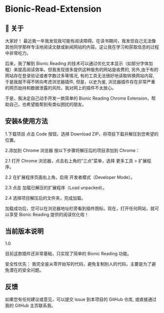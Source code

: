 
# Bionic-Read-Extension


## 🚀 关于
大家好！
最近我一年我发现我可能有阅读障碍。在读书期间，我发现自己无法像其他同学那样专注地阅读文献或新闻网站的内容。这让我在学习和获取信息的过程中非常吃力。

后来，我了解到 Bionic Reading 的技术可以通过优化文本显示（如部分字体加粗）来提高阅读效率。但我发现很多提供这种服务的网站是收费的, 另外,由于有的网站存在登录验证或者字数过多等情况, 有的工具无法很好地读取转换网站内容, 于是我就不得不转向考虑浏览器插件, 但是，以史为鉴, 浏览器插件存在非常严重的网页劫持和数据泄露的风险，我对网上的插件不太放心。

于是，我决定自己动手开发一款简单的 Bionic Reading Chrome Extension，帮助自己，也希望能帮到有类似困扰的朋友。




## 安装&使用方法

1.下载项目
点击 Code 按钮，选择 Download ZIP，将项目下载并解压到您希望的位置。

2.添加到 Chrome 浏览器
按以下步骤将解压后的项目添加到 Chrome：

2.1 打开 Chrome 浏览器，点击右上角的“三点”菜单，选择 更多工具 > 扩展程序。
   
2.2 在扩展程序页面右上角，启用 开发者模式（Developer Mode）。

2.3 点击 加载已解压的扩展程序（Load unpacked）。

2.4 选择项目解压后的文件夹，完成加载。

加载成功后，您可以在浏览器地址栏旁看到插件图标。现在，打开任何网站，就可以享受 Bionic Reading 提供的阅读优化啦！
    
## 当前版本说明

1.0

目前这款插件还非常基础，只实现了简单的 Bionic Reading 功能。

安全性优先：
我完全是从零开始写的代码，避免复制别人的代码，主要是为了避免潜在的安全问题。



## 反馈

如果您有任何建议或意见，可以提交 issue 到本项目的 GitHub 仓库, 或直接通过我的 GitHub 主页联系我。

